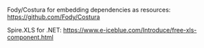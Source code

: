 Fody/Costura for embedding dependencies as resources: https://github.com/Fody/Costura

Spire.XLS for .NET: https://www.e-iceblue.com/Introduce/free-xls-component.html